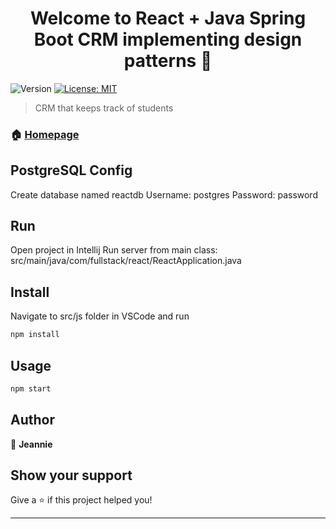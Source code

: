 <h1 align="center">Welcome to React + Java Spring Boot CRM implementing design patterns 👋</h1>
<p>
  <img alt="Version" src="https://img.shields.io/badge/version-0.1.0-blue.svg?cacheSeconds=2592000" />
  <a href="#" target="_blank">
    <img alt="License: MIT" src="https://img.shields.io/badge/License-MIT-yellow.svg" />
  </a>
</p>

> CRM that keeps track of students

### 🏠 [Homepage](https://github.com/jeanniesarah/fullstack-react-crm)

## PostgreSQL Config
Create database named reactdb 
Username: postgres
Password: password

## Run
Open project in Intellij 
Run server from main class: src/main/java/com/fullstack/react/ReactApplication.java

## Install
Navigate to src/js folder in VSCode and run

```sh
npm install
```

## Usage

```sh
npm start
```

## Author

👤 **Jeannie**


## Show your support

Give a ⭐️ if this project helped you!

***
